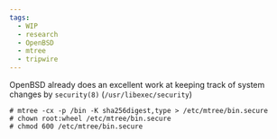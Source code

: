 ```yaml
---
tags:
  - WIP
  - research
  - OpenBSD
  - mtree
  - tripwire
---
```


OpenBSD already does an excellent work at keeping track of system changes by `security(8)`  (`/usr/libexec/security`)


```shell
# mtree -cx -p /bin -K sha256digest,type > /etc/mtree/bin.secure
# chown root:wheel /etc/mtree/bin.secure
# chmod 600 /etc/mtree/bin.secure
```
